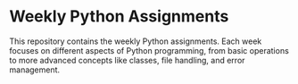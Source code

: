 Weekly Python Assignments
=========================

This repository contains the weekly Python assignments. Each week focuses on different aspects of Python programming, from basic operations to more advanced concepts like classes, file handling, and error management. 
